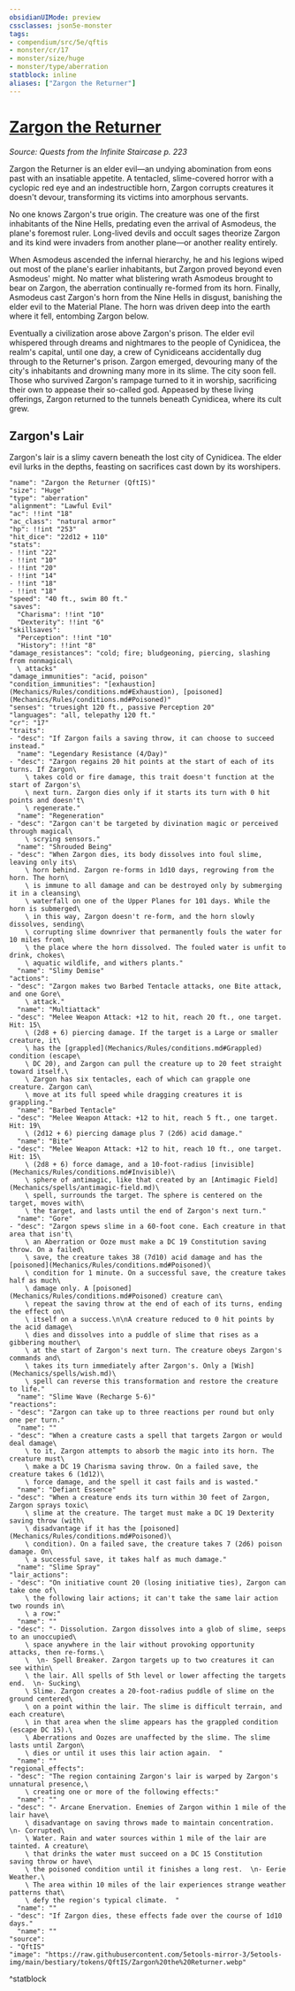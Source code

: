 ```yaml
---
obsidianUIMode: preview
cssclasses: json5e-monster
tags:
- compendium/src/5e/qftis
- monster/cr/17
- monster/size/huge
- monster/type/aberration
statblock: inline
aliases: ["Zargon the Returner"]
---
```

# [Zargon the Returner](Mechanics\bestiary\npc/zargon-the-returner-qftis.md)
*Source: Quests from the Infinite Staircase p. 223*  

Zargon the Returner is an elder evil—an undying abomination from eons past with an insatiable appetite. A tentacled, slime-covered horror with a cyclopic red eye and an indestructible horn, Zargon corrupts creatures it doesn't devour, transforming its victims into amorphous servants.

No one knows Zargon's true origin. The creature was one of the first inhabitants of the Nine Hells, predating even the arrival of Asmodeus, the plane's foremost ruler. Long-lived devils and occult sages theorize Zargon and its kind were invaders from another plane—or another reality entirely.

When Asmodeus ascended the infernal hierarchy, he and his legions wiped out most of the plane's earlier inhabitants, but Zargon proved beyond even Asmodeus' might. No matter what blistering wrath Asmodeus brought to bear on Zargon, the aberration continually re-formed from its horn. Finally, Asmodeus cast Zargon's horn from the Nine Hells in disgust, banishing the elder evil to the Material Plane. The horn was driven deep into the earth where it fell, entombing Zargon below.

Eventually a civilization arose above Zargon's prison. The elder evil whispered through dreams and nightmares to the people of Cynidicea, the realm's capital, until one day, a crew of Cynidiceans accidentally dug through to the Returner's prison. Zargon emerged, devouring many of the city's inhabitants and drowning many more in its slime. The city soon fell. Those who survived Zargon's rampage turned to it in worship, sacrificing their own to appease their so-called god. Appeased by these living offerings, Zargon returned to the tunnels beneath Cynidicea, where its cult grew.

## Zargon's Lair

Zargon's lair is a slimy cavern beneath the lost city of Cynidicea. The elder evil lurks in the depths, feasting on sacrifices cast down by its worshipers.

```statblock
"name": "Zargon the Returner (QftIS)"
"size": "Huge"
"type": "aberration"
"alignment": "Lawful Evil"
"ac": !!int "18"
"ac_class": "natural armor"
"hp": !!int "253"
"hit_dice": "22d12 + 110"
"stats":
- !!int "22"
- !!int "10"
- !!int "20"
- !!int "14"
- !!int "18"
- !!int "18"
"speed": "40 ft., swim 80 ft."
"saves":
  "Charisma": !!int "10"
  "Dexterity": !!int "6"
"skillsaves":
  "Perception": !!int "10"
  "History": !!int "8"
"damage_resistances": "cold; fire; bludgeoning, piercing, slashing from nonmagical\
  \ attacks"
"damage_immunities": "acid, poison"
"condition_immunities": "[exhaustion](Mechanics/Rules/conditions.md#Exhaustion), [poisoned](Mechanics/Rules/conditions.md#Poisoned)"
"senses": "truesight 120 ft., passive Perception 20"
"languages": "all, telepathy 120 ft."
"cr": "17"
"traits":
- "desc": "If Zargon fails a saving throw, it can choose to succeed instead."
  "name": "Legendary Resistance (4/Day)"
- "desc": "Zargon regains 20 hit points at the start of each of its turns. If Zargon\
    \ takes cold or fire damage, this trait doesn't function at the start of Zargon's\
    \ next turn. Zargon dies only if it starts its turn with 0 hit points and doesn't\
    \ regenerate."
  "name": "Regeneration"
- "desc": "Zargon can't be targeted by divination magic or perceived through magical\
    \ scrying sensors."
  "name": "Shrouded Being"
- "desc": "When Zargon dies, its body dissolves into foul slime, leaving only its\
    \ horn behind. Zargon re-forms in 1d10 days, regrowing from the horn. The horn\
    \ is immune to all damage and can be destroyed only by submerging it in a cleansing\
    \ waterfall on one of the Upper Planes for 101 days. While the horn is submerged\
    \ in this way, Zargon doesn't re-form, and the horn slowly dissolves, sending\
    \ corrupting slime downriver that permanently fouls the water for 10 miles from\
    \ the place where the horn dissolved. The fouled water is unfit to drink, chokes\
    \ aquatic wildlife, and withers plants."
  "name": "Slimy Demise"
"actions":
- "desc": "Zargon makes two Barbed Tentacle attacks, one Bite attack, and one Gore\
    \ attack."
  "name": "Multiattack"
- "desc": "Melee Weapon Attack: +12 to hit, reach 20 ft., one target. Hit: 15\
    \ (2d8 + 6) piercing damage. If the target is a Large or smaller creature, it\
    \ has the [grappled](Mechanics/Rules/conditions.md#Grappled) condition (escape\
    \ DC 20), and Zargon can pull the creature up to 20 feet straight toward itself.\
    \ Zargon has six tentacles, each of which can grapple one creature. Zargon can\
    \ move at its full speed while dragging creatures it is grappling."
  "name": "Barbed Tentacle"
- "desc": "Melee Weapon Attack: +12 to hit, reach 5 ft., one target. Hit: 19\
    \ (2d12 + 6) piercing damage plus 7 (2d6) acid damage."
  "name": "Bite"
- "desc": "Melee Weapon Attack: +12 to hit, reach 10 ft., one target. Hit: 15\
    \ (2d8 + 6) force damage, and a 10-foot-radius [invisible](Mechanics/Rules/conditions.md#Invisible)\
    \ sphere of antimagic, like that created by an [Antimagic Field](Mechanics/spells/antimagic-field.md)\
    \ spell, surrounds the target. The sphere is centered on the target, moves with\
    \ the target, and lasts until the end of Zargon's next turn."
  "name": "Gore"
- "desc": "Zargon spews slime in a 60-foot cone. Each creature in that area that isn't\
    \ an Aberration or Ooze must make a DC 19 Constitution saving throw. On a failed\
    \ save, the creature takes 38 (7d10) acid damage and has the [poisoned](Mechanics/Rules/conditions.md#Poisoned)\
    \ condition for 1 minute. On a successful save, the creature takes half as much\
    \ damage only. A [poisoned](Mechanics/Rules/conditions.md#Poisoned) creature can\
    \ repeat the saving throw at the end of each of its turns, ending the effect on\
    \ itself on a success.\n\nA creature reduced to 0 hit points by the acid damage\
    \ dies and dissolves into a puddle of slime that rises as a gibbering mouther\
    \ at the start of Zargon's next turn. The creature obeys Zargon's commands and\
    \ takes its turn immediately after Zargon's. Only a [Wish](Mechanics/spells/wish.md)\
    \ spell can reverse this transformation and restore the creature to life."
  "name": "Slime Wave (Recharge 5-6)"
"reactions":
- "desc": "Zargon can take up to three reactions per round but only one per turn."
  "name": ""
- "desc": "When a creature casts a spell that targets Zargon or would deal damage\
    \ to it, Zargon attempts to absorb the magic into its horn. The creature must\
    \ make a DC 19 Charisma saving throw. On a failed save, the creature takes 6 (1d12)\
    \ force damage, and the spell it cast fails and is wasted."
  "name": "Defiant Essence"
- "desc": "When a creature ends its turn within 30 feet of Zargon, Zargon sprays toxic\
    \ slime at the creature. The target must make a DC 19 Dexterity saving throw (with\
    \ disadvantage if it has the [poisoned](Mechanics/Rules/conditions.md#Poisoned)\
    \ condition). On a failed save, the creature takes 7 (2d6) poison damage. On\
    \ a successful save, it takes half as much damage."
  "name": "Slime Spray"
"lair_actions":
- "desc": "On initiative count 20 (losing initiative ties), Zargon can take one of\
    \ the following lair actions; it can't take the same lair action two rounds in\
    \ a row:"
  "name": ""
- "desc": "- Dissolution. Zargon dissolves into a glob of slime, seeps to an unoccupied\
    \ space anywhere in the lair without provoking opportunity attacks, then re-forms.\
    \  \n- Spell Breaker. Zargon targets up to two creatures it can see within\
    \ the lair. All spells of 5th level or lower affecting the targets end.  \n- Sucking\
    \ Slime. Zargon creates a 20-foot-radius puddle of slime on the ground centered\
    \ on a point within the lair. The slime is difficult terrain, and each creature\
    \ in that area when the slime appears has the grappled condition (escape DC 15).\
    \ Aberrations and Oozes are unaffected by the slime. The slime lasts until Zargon\
    \ dies or until it uses this lair action again.  "
  "name": ""
"regional_effects":
- "desc": "The region containing Zargon's lair is warped by Zargon's unnatural presence,\
    \ creating one or more of the following effects:"
  "name": ""
- "desc": "- Arcane Enervation. Enemies of Zargon within 1 mile of the lair have\
    \ disadvantage on saving throws made to maintain concentration.  \n- Corrupted\
    \ Water. Rain and water sources within 1 mile of the lair are tainted. A creature\
    \ that drinks the water must succeed on a DC 15 Constitution saving throw or have\
    \ the poisoned condition until it finishes a long rest.  \n- Eerie Weather.\
    \ The area within 10 miles of the lair experiences strange weather patterns that\
    \ defy the region's typical climate.  "
  "name": ""
- "desc": "If Zargon dies, these effects fade over the course of 1d10 days."
  "name": ""
"source":
- "QftIS"
"image": "https://raw.githubusercontent.com/5etools-mirror-3/5etools-img/main/bestiary/tokens/QftIS/Zargon%20the%20Returner.webp"
```
^statblock